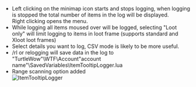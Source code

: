- Left clicking on the minimap icon starts and stops logging, when logging is stopped the total number of items in the log will be displayed.  
Right clicking opens the menu.  
- While logging all items moused over will be logged, selecting "Loot only" will limit logging to items in loot frame (supports standard and Xloot loot frames)  
- Select details you want to log, CSV mode is likely to be more useful.  
- /rl or relogging will save data in the log to "TurtleWow"\WTF\Account\"account name"\SavedVariables\ItemTooltipLogger.lua
- Range scanning option added  
![ItemTooltipLogger](https://github.com/user-attachments/assets/59ca9af7-4f11-4420-a149-739ca47be412)

